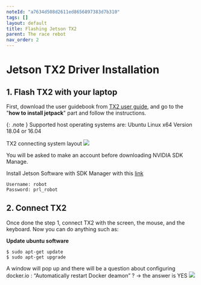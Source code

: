 ```yaml
---
noteId: "a7634d508d2611ed8656897383d7b310"
tags: []
layout: default
title: Flashing Jetson TX2
parent: The race rebot
nav_order: 2
---
```


# [](#header-1)Jetson TX2 Driver Installation
## 1. Flash TX2 with your laptop
First, download the user guidebook from [TX2 user guide][def3], and go to the "**how to install jetpack**" part and follow the instructions.

{: .note }
Supported host operating systems are: Ubuntu Linux x64 Version 18.04 or 16.04

TX2 connecting system layout
![](/home/li/GitHub/anr-multitrans/Robot_MuSHR/assets/images/jetson_tx2_scan-2.jpg)

<!-- TODO: (Rem1: In the second part, use only the USB Micro-B to USB A to connect the car and the computer, and the AC adapter)
(Rem2: Which are the Power and Force Recovery buttons ? pictures ?) -->

You will be asked to make an account before downloading NVIDIA SDK Manage.

Install Jetson Software with SDK Manager with this [link][def2] 
```
Username: robot
Password: prl_robot
```

<!-- TODO: Do we have to do step 4 ? -->

## 2. Connect TX2
Once done the step 1, connect TX2 with the screen, the mouse, and the keyboard. Now you can do anything such as:

**Update ubuntu software**
```
$ sudo apt-get update 
$ sudo apt-get upgrade
```
A window will pop up and there will be a question about configuring docker.io : “Automatically restart Docker deamon” ? -> the answer is YES 
![][def]


[def]: ../../assets/images/tx2_flashing_docker.jpg
[def2]: https://docs.nvidia.com/sdk-manager/install-with-sdkm-jetson/index.html
[def3]: https://developer.nvidia.com/embedded/downloads#?search=developer%20kit%20user%20guide&tx=$product,jetson_tx2

